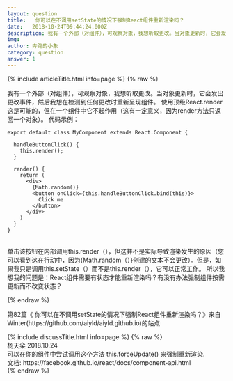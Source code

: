 ```yaml
---
layout: question
title:   你可以在不调用setState的情况下强制React组件重新渲染吗？
date:   2018-10-24T09:44:24.000Z
description: 我有一个外部（对组件），可观察对象，我想听取更改。当对象更新时，它会发出更改事件，然后我想在检测到任何更改时重新呈现组件。 使用顶级React.render这是...
img: 
author: 奔跑的小象
category: question
answer: 1
---
```

<div class="article-root">
  <div class="article">
    {% include articleTitle.html info=page %}
    {% raw %}
    <div class="article-content"><p>我有一个外部（对组件），可观察对象，我想听取更改。当对象更新时，它会发出更改事件，然后我想在检测到任何更改时重新呈现组件。 使用顶级React.render这是可能的，但在一个组件中它不起作用（这有一定意义，因为render方法只返回一个对象）。 代码示例：</p>

<pre>
<code>export default class MyComponent extends React.Component {

  handleButtonClick() {
    this.render();
  }

  render() {
    return (
      &lt;div&gt;
        {Math.random()}
        &lt;button onClick={this.handleButtonClick.bind(this)}&gt;
          Click me
        &lt;/button&gt;
      &lt;/div&gt;
    )
  }
}</code></pre>

<p><br />
单击该按钮在内部调用this.render（），但这并不是实际导致渲染发生的原因（您可以看到这在行动中，因为{Math.random（）}创建的文本不会更改）。但是，如果我只是调用this.setState（）而不是this.render（），它可以正常工作。 所以我想我的问题是：React组件需要有状态才能重新渲染吗？有没有办法强制组件按需更新而不改变状态？</p>
</div>
    {% endraw %}
  </div>
  <p class="winter_mark">第82篇《 你可以在不调用setState的情况下强制React组件重新渲染吗？》来自Winter(https://github.com/aiyld/aiyld.github.io)的站点</p>
  <div class="discuss-wrapper">
    {% include discussTitle.html info=page %}
    {% raw %}
    <div class="discuss-list">
    <div class="discuss-item">
        <div class="discuss-parent">
          <div class="discuss-meta">
            <span class="discuss-user">杨天栾</span>
            <span class="discuss-time">2018.10.24</span>
          </div>
          <div class="discuss-comment">可以在你的组件中尝试调用这个方法 this.forceUpdate() 来强制重新渲染.
<br>
文档: https://facebook.github.io/react/docs/component-api.html</div>
        </div></div>
    </div>
    {% endraw %}
  </div>
<div>
